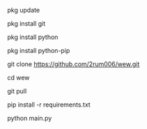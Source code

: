 pkg update

pkg install git

pkg install python

pkg install python-pip

git clone https://github.com/2rum006/wew.git

cd wew

git pull

pip install -r requirements.txt

python main.py
